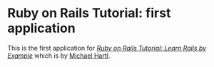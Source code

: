 # Ruby on Rails Tutorial: first application

This is the first application for [*Ruby on Rails Tutorial: Learn Rails by Example*](http://railstutorial.org/) which is by [Michael Hartl](http://michaelhartl.com/).
